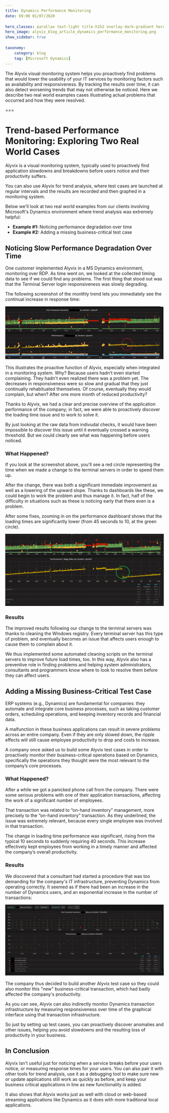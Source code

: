```yaml
---
title: Dynamics Performance Monitoring
date: 09:00 01/07/2020

hero_classes: parallax text-light title-h1h2 overlay-dark-gradient hero-large
hero_image: alyvix_blog_article_dynamics_performance_monitoring.png
show_sidebar: true

taxonomy:
    category: blog
    tag: [Microsoft Dynamics]
---
```


The Alyvix visual monitoring system helps you proactively find problems that would lower the usability of your IT services by monitoring factors such as availability and responsiveness. By tracking the results over time, it can also detect worsening trends that may not otherwise be noticed. Here we describe two real world examples cases illustrating actual problems that occurred and how they were resolved.

===

# Trend-based Performance Monitoring: Exploring Two Real World Cases

Alyvix is a visual monitoring system, typically used to proactively find application slowdowns and breakdowns before users notice and their productivity suffers.

You can also use Alyvix for trend analysis, where test cases are launched at regular intervals and the results are recorded and then graphed in a monitoring system.

Below we'll look at two real world examples from our clients involving Microsoft's Dynamics environment where trend analysis was extremely helpful:

* **Example #1:** Noticing performance degradation over time
* **Example #2:** Adding a missing business-critical test case


## Noticing Slow Performance Degradation Over Time

One customer implemented Alyvix in a MS Dynamics environment, monitoring over RDP. As time went on, we looked at the collected timing data to see if we could find any problems. The first thing that stood out was that the Terminal Server login responsiveness was slowly degrading.

The following screenshot of the monthly trend lets you immediately see the continual increase in response time:

![](alyvix_blog_article_dynamics_performance_monitoring_01.png)

This illustrates the proactive function of Alyvix, especially when integrated in a monitoring system. Why? Because users hadn’t even started complaining. They hadn't even realized there was a problem yet. The decreases in responsiveness were so slow and gradual that they just continually rehabituated themselves. Of course, eventually they would complain, but when? After one more month of reduced productivity?

Thanks to Alyvix, we had a clear and precise overview of the application performance of the company; in fact, we were able to proactively discover the loading time issue and to work to solve it.

By just looking at the raw data from indivudal checks, it would have been impossible to discover this issue until it eventually crossed a warning threshold. But we could clearly see what was happening before users noticed.


### What Happened?

If you look at the screenshot above, you’ll see a red circle representing the time when we made a change to the terminal servers in order to speed them up.

After the change, there was both a significant immediate improvement as well as a lowering of the upward slope. Thanks to dashboards like these, we could begin to work the problem and thus manage it. In fact, half of the difficulty in situations such as these is noticing early that there even is a problem.

After some fixes, zooming in on the performance dashboard shows that the loading times are significantly lower (from 45 seconds to 10, at the green circle).

![](alyvix_blog_article_dynamics_performance_monitoring_02.png)


### Results

The improved results following our change to the terminal servers was thanks to cleaning the Windows registry. Every terminal server has this type of problem, and eventually becomes an issue that affects users enough to cause them to complain about it.

We thus implemented some automated cleaning scripts on the terminal servers to improve future load times, too. In this way, Alyvix also has a preventive role in finding problems and helping system administrators, consultants and programmers know where to look to resolve them before they can affect users.


## Adding a Missing Business-Critical Test Case

ERP systems (e.g., Dynamics) are fundamental for companies: they automate and integrate core business processes, such as taking customer orders, scheduling operations, and keeping inventory records and financial data.

A malfunction in these business applications can result in severe problems across an entire company. Even if they are only slowed down, the ripple effects will still cause employee productivity to drop and costs to increase.

A company once asked us to build some Alyvix test cases in order to proactively monitor their business-critical operations based on Dynamics, specifically the operations they thought were the most relevant to the company’s core processes.


### What Happened?

After a while we got a panicked phone call from the company. There were some serious problems with one of their application transactions, affecting the work of a significant number of employees.

That transaction was related to “on-hand inventory” management, more precisely to the “on-hand inventory” transaction. As they underlined, the issue was extremely relevant, because every single employee was involved in that transaction.

The change in loading time performance was significant, rising from the typical 10 seconds to suddenly requiring 40 seconds. This increase effectively kept employees from working in a timely manner and affected the company’s overall productivity.


### Results

We discovered that a consultant had started a procedure that was too demanding for the company's IT infrastructure, preventing Dynamics from operating correctly. It seemed as if there had been an increase in the number of Dynamics users, and an exponential increase in the number of transactions:

![](alyvix_blog_article_dynamics_performance_monitoring_03.png)

The company thus decided to build another Alyvix test case so they could also monitor this "new" business-critical transaction, which had badly affected the company's productivity.

As you can see, Alyvix can also indirectly monitor Dynamics transaction infrastructure by measuring responsiveness over time of the graphical interface using that transaction infrastructure.

So just by setting up test cases, you can proactively discover anomalies and other issues, helping you avoid slowdowns and the resulting loss of productivity in your business.


## In Conclusion

Alyvix isn't useful just for noticing when a service breaks before your users notice, or measuring response times for your users. You can also pair it with other tools for trend analysis, use it as a debugging tool to make sure new or update applications still work as quickly as before, and keep your business critical applications in line as new functionality is added.

It also shows that Alyvix works just as well with cloud or web-based streaming applications like Dynamics as it does with more traditional local applications.
